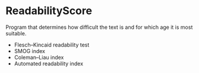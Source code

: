 # ReadabilityScore

Program that determines how difficult the text is and for which age it is most suitable.
* Flesch–Kincaid readability test
* SMOG index
* Coleman–Liau index
* Automated readability index
